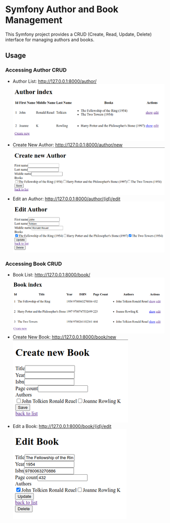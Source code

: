 # Symfony Author and Book Management

This Symfony project provides a CRUD (Create, Read, Update, Delete) interface for managing authors and books.

## Usage

### Accessing Author CRUD
* Author List: http://127.0.0.1:8000/author/
![Author List](<project/images/author list.png>)
* Create New Author: http://127.0.0.1:8000/author/new
![New Author](<project/images/author new.png>)
* Edit an Author: http://127.0.0.1:8000/author/{id}/edit
![Edit Author](<project/images/author edit.png>)
### Accessing Book CRUD
* Book List: http://127.0.0.1:8000/book/
![Book List](<project/images/book list.png>)
* Create New Book: http://127.0.0.1:8000/book/new
![New Book](<project/images/book new.png>)
* Edit a Book: http://127.0.0.1:8000/book/{id}/edit
![Edit Book](<project/images/book edit.png>)
